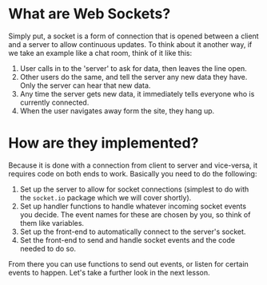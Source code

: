 # What are Web Sockets?

Simply put, a socket is a form of connection that is opened between a client and a server to allow continuous updates. To think about it another way, if we take an example like a chat room, think of it like this:

1. User calls in to the 'server' to ask for data, then leaves the line open.
2. Other users do the same, and tell the server any new data they have. Only the server can hear that new data.
3. Any time the server gets new data, it immediately tells everyone who is currently connected.
4. When the user navigates away form the site, they hang up.

# How are they implemented?

Because it is done with a connection from client to server and vice-versa, it requires code on both ends to work. Basically you need to do the following:

1. Set up the server to allow for socket connections (simplest to do with the `socket.io` package which we will cover shortly).
2. Set up handler functions to handle whatever incoming socket events you decide. The event names for these are chosen by you, so think of them like variables.
3. Set up the front-end to automatically connect to the server's socket.
4. Set the front-end to send and handle socket events and the code needed to do so.

From there you can use functions to send out events, or listen for certain events to happen. Let's take a further look in the next lesson.
